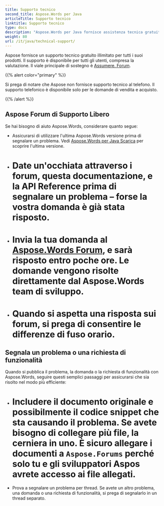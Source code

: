```yaml
---
title: Supporto tecnico
second_title: Aspose.Words per Java
articleTitle: Supporto tecnico
linktitle: Supporto tecnico
type: docs
description: "Aspose.Words per Java fornisce assistenza tecnica gratuita a tutti gli utenti. Si prega di segnalare la vostra domanda, problema, o la richiesta di funzionalità utilizzando Aspose Free Support Forum."
weight: 80
url: /it/java/technical-support/
---
```


Aspose fornisce un supporto tecnico gratuito illimitato per tutti i suoi prodotti. Il supporto è disponibile per tutti gli utenti, compresa la valutazione. Il viale principale di sostegno è [Assumere. Forum](https://forum.aspose.com/c/words/8).

{{% alert color="primary" %}}

Si prega di notare che Aspose non fornisce supporto tecnico al telefono. Il supporto telefonico è disponibile solo per le domande di vendita e acquisto.

{{% /alert %}}

## Aspose Forum di Supporto Libero

Se hai bisogno di aiuto Aspose.Words, considerare quanto segue:

* Assicurarsi di utilizzare l'ultima Aspose.Words versione prima di segnalare un problema. Vedi [Aspose.Words per Java Scarica](https://releases.aspose.com/words/java/) per scoprire l'ultima versione.
* # Date un'occhiata attraverso i forum, questa documentazione, e la API Reference prima di segnalare un problema – forse la vostra domanda è già stata risposto.
* # Invia la tua domanda al [Aspose.Words Forum](https://forum.aspose.com/c/words/8), e sarà risposto entro poche ore. Le domande vengono risolte direttamente dal Aspose.Words team di sviluppo.
* # Quando si aspetta una risposta sui forum, si prega di consentire le differenze di fuso orario.

## Segnala un problema o una richiesta di funzionalità

Quando si pubblica il problema, la domanda o la richiesta di funzionalità con Aspose.Words, seguire questi semplici passaggi per assicurarsi che sia risolto nel modo più efficiente:

* # Includere il documento originale e possibilmente il codice snippet che sta causando il problema. Se avete bisogno di collegare più file, la cerniera in uno. È sicuro allegare i documenti a `Aspose.Forums` perché solo tu e gli sviluppatori Aspos avrete accesso ai file allegati.
* Prova a segnalare un problema per thread. Se avete un altro problema, una domanda o una richiesta di funzionalità, si prega di segnalarlo in un thread separato.
